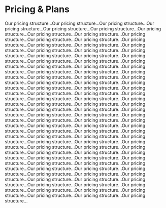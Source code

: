 # Pricing & Plans

Our pricing structure...Our pricing structure...Our pricing structure...Our pricing structure...Our pricing structure...Our pricing structure...Our pricing structure...Our pricing structure...Our pricing structure...Our pricing structure...Our pricing structure...Our pricing structure...Our pricing structure...Our pricing structure...Our pricing structure...Our pricing structure...Our pricing structure...Our pricing structure...Our pricing structure...Our pricing structure...Our pricing structure...Our pricing structure...Our pricing structure...Our pricing structure...Our pricing structure...Our pricing structure...Our pricing structure...Our pricing structure...Our pricing structure...Our pricing structure...Our pricing structure...Our pricing structure...Our pricing structure...Our pricing structure...Our pricing structure...Our pricing structure...Our pricing structure...Our pricing structure...Our pricing structure...Our pricing structure...Our pricing structure...Our pricing structure...Our pricing structure...Our pricing structure...Our pricing structure...Our pricing structure...Our pricing structure...Our pricing structure...Our pricing structure...Our pricing structure...Our pricing structure...Our pricing structure...Our pricing structure...Our pricing structure...Our pricing structure...Our pricing structure...Our pricing structure...Our pricing structure...Our pricing structure...Our pricing structure...Our pricing structure...Our pricing structure...Our pricing structure...Our pricing structure...Our pricing structure...Our pricing structure...Our pricing structure...Our pricing structure...Our pricing structure...Our pricing structure...Our pricing structure...Our pricing structure...Our pricing structure...Our pricing structure...Our pricing structure...Our pricing structure...Our pricing structure...Our pricing structure...Our pricing structure...Our pricing structure...Our pricing structure...Our pricing structure...Our pricing structure...Our pricing structure...Our pricing structure...Our pricing structure...Our pricing structure...Our pricing structure...Our pricing structure...Our pricing structure...Our pricing structure...Our pricing structure...Our pricing structure...Our pricing structure...Our pricing structure...Our pricing structure...Our pricing structure...Our pricing structure...Our pricing structure...Our pricing structure...
